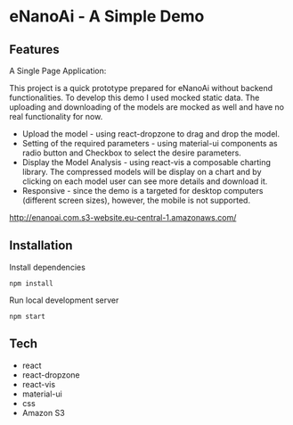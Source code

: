 # eNanoAi - A Simple Demo

## Features

A Single Page Application:

This project is a quick prototype prepared for eNanoAi without backend functionalities. To develop this demo I used mocked static data. The uploading and downloading of the models are mocked as well and have no real functionality for now.

- Upload the model - using react-dropzone to drag and drop the model.
- Setting of the required parameters - using material-ui components as radio button and Checkbox to select the desire parameters.
- Display the Model Analysis - using react-vis a composable charting library. The compressed models will be display on a chart and by clicking on each model user can see more details and download it.
- Responsive - since the demo is a targeted for desktop computers (different screen sizes), however, the mobile is not supported.

http://enanoai.com.s3-website.eu-central-1.amazonaws.com/

## Installation

Install dependencies

```
npm install
```

Run local development server

```
npm start
```

## Tech

- react
- react-dropzone
- react-vis
- material-ui
- css
- Amazon S3
